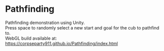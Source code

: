 # Pathfinding
 Pathfinding demonstration using Unity.</br>
 Press space to randomly select a new start and goal for the cub to pathfind to.</br>
 WebGL build available at: https://corpseparty911.github.io/Pathfinding/index.html
